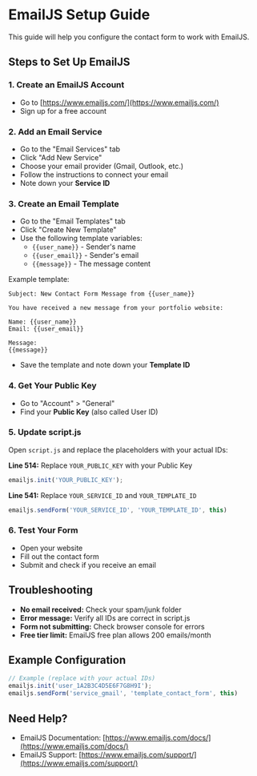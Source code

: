# EmailJS Setup Guide

This guide will help you configure the contact form to work with EmailJS.

## Steps to Set Up EmailJS

### 1. Create an EmailJS Account
- Go to [https://www.emailjs.com/](https://www.emailjs.com/)
- Sign up for a free account

### 2. Add an Email Service
- Go to the "Email Services" tab
- Click "Add New Service"
- Choose your email provider (Gmail, Outlook, etc.)
- Follow the instructions to connect your email
- Note down your **Service ID**

### 3. Create an Email Template
- Go to the "Email Templates" tab
- Click "Create New Template"
- Use the following template variables:
  - `{{user_name}}` - Sender's name
  - `{{user_email}}` - Sender's email
  - `{{message}}` - The message content

Example template:
```
Subject: New Contact Form Message from {{user_name}}

You have received a new message from your portfolio website:

Name: {{user_name}}
Email: {{user_email}}

Message:
{{message}}
```

- Save the template and note down your **Template ID**

### 4. Get Your Public Key
- Go to "Account" > "General"
- Find your **Public Key** (also called User ID)

### 5. Update script.js
Open `script.js` and replace the placeholders with your actual IDs:

**Line 514:** Replace `YOUR_PUBLIC_KEY` with your Public Key
```javascript
emailjs.init('YOUR_PUBLIC_KEY');
```

**Line 541:** Replace `YOUR_SERVICE_ID` and `YOUR_TEMPLATE_ID`
```javascript
emailjs.sendForm('YOUR_SERVICE_ID', 'YOUR_TEMPLATE_ID', this)
```

### 6. Test Your Form
- Open your website
- Fill out the contact form
- Submit and check if you receive an email

## Troubleshooting

- **No email received:** Check your spam/junk folder
- **Error message:** Verify all IDs are correct in script.js
- **Form not submitting:** Check browser console for errors
- **Free tier limit:** EmailJS free plan allows 200 emails/month

## Example Configuration

```javascript
// Example (replace with your actual IDs)
emailjs.init('user_1A2B3C4D5E6F7G8H9I');
emailjs.sendForm('service_gmail', 'template_contact_form', this)
```

## Need Help?

- EmailJS Documentation: [https://www.emailjs.com/docs/](https://www.emailjs.com/docs/)
- EmailJS Support: [https://www.emailjs.com/support/](https://www.emailjs.com/support/)
